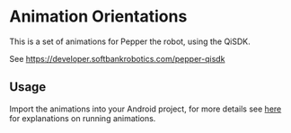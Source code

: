 # Animation Orientations

This is a set of animations for Pepper the robot, using the QiSDK.

See https://developer.softbankrobotics.com/pepper-qisdk

## Usage

Import the animations into your Android project, for more details see
[here](https://developer.softbankrobotics.com/pepper-qisdk/api/motion/tutorials/mimic-animal-animate)
for explanations on running animations.
